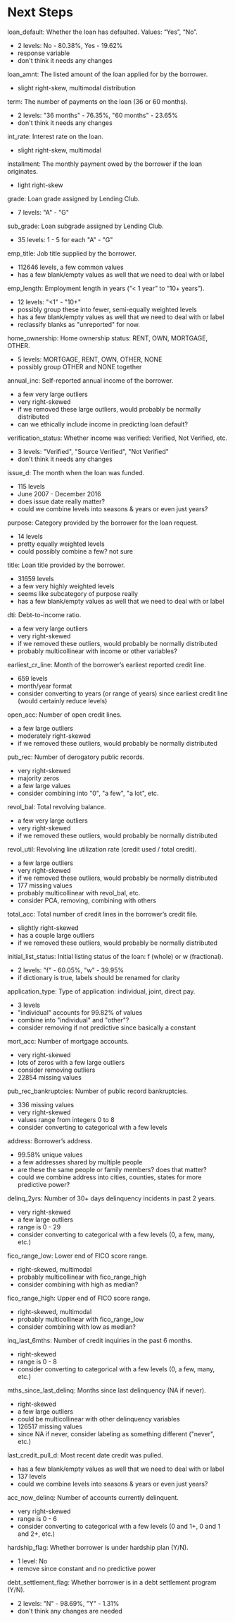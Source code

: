 # Next Steps

loan_default:	Whether the loan has defaulted. Values: “Yes”, “No”.
* 2 levels: No - 80.38%, Yes - 19.62%
* response variable
* don't think it needs any changes

loan_amnt: The listed amount of the loan applied for by the borrower.
* slight right-skew, multimodal distribution

term:	The number of payments on the loan (36 or 60 months).
* 2 levels: "36 months" - 76.35%, "60 months" - 23.65%
* don't think it needs any changes

int_rate:	Interest rate on the loan.
* slight right-skew, multimodal

installment: The monthly payment owed by the borrower if the loan originates.
* light right-skew

grade: Loan grade assigned by Lending Club.
* 7 levels: "A" - "G"

sub_grade: Loan subgrade assigned by Lending Club.
* 35 levels: 1 - 5 for each "A" - "G"

emp_title: Job title supplied by the borrower.
* 112646 levels, a few common values
* has a few blank/empty values as well that we need to deal with or label

emp_length:	Employment length in years (“< 1 year” to “10+ years”).
* 12 levels: "<1" - "10+"
* possibly group these into fewer, semi-equally weighted levels
* has a few blank/empty values as well that we need to deal with or label
* reclassify blanks as "unreported" for now.

home_ownership:	Home ownership status: RENT, OWN, MORTGAGE, OTHER.
* 5 levels: MORTGAGE, RENT, OWN, OTHER, NONE
* possibly group OTHER and NONE together

annual_inc: Self-reported annual income of the borrower.
* a few very large outliers
* very right-skewed
* if we removed these large outliers, would probably be normally distributed
* can we ethically include income in predicting loan default?

verification_status: Whether income was verified: Verified, Not Verified, etc.
* 3 levels: "Verified", "Source Verified", "Not Verified"
* don't think it needs any changes

issue_d: The month when the loan was funded.
* 115 levels
* June 2007 - December 2016
* does issue date really matter?
* could we combine levels into seasons & years or even just years?

purpose: Category provided by the borrower for the loan request.
* 14 levels
* pretty equally weighted levels
* could possibly combine a few? not sure

title: Loan title provided by the borrower.
* 31659 levels
* a few very highly weighted levels
* seems like subcategory of purpose really
* has a few blank/empty values as well that we need to deal with or label

dti: Debt-to-income ratio.
* a few very large outliers
* very right-skewed
* if we removed these outliers, would probably be normally distributed
* probably multicollinear with income or other variables?

earliest_cr_line:	Month of the borrower’s earliest reported credit line.
* 659 levels
* month/year format
* consider converting to years (or range of years) since earliest credit line (would certainly reduce levels)

open_acc:	Number of open credit lines.
* a few large outliers
* moderately right-skewed
* if we removed these outliers, would probably be normally distributed

pub_rec: Number of derogatory public records.
* very right-skewed
* majority zeros
* a few large values
* consider combining into "0", "a few", "a lot", etc.

revol_bal: Total revolving balance.
* a few very large outliers
* very right-skewed
* if we removed these outliers, would probably be normally distributed

revol_util:	Revolving line utilization rate (credit used / total credit).
* a few large outliers
* very right-skewed
* if we removed these outliers, would probably be normally distributed
* 177 missing values
* probably multicollinear with revol_bal, etc.
* consider PCA, removing, combining with others

total_acc: Total number of credit lines in the borrower’s credit file.
* slightly right-skewed
* has a couple large outliers
* if we removed these outliers, would probably be normally distributed

initial_list_status: Initial listing status of the loan: f (whole) or w (fractional).
* 2 levels: "f" - 60.05%, "w" - 39.95%
* if dictionary is true, labels should be renamed for clarity

application_type:	Type of application: individual, joint, direct pay.
* 3 levels
* "individual" accounts for 99.82% of values
* combine into "individual" and "other"?
* consider removing if not predictive since basically a constant

mort_acc:	Number of mortgage accounts.
* very right-skewed
* lots of zeros with a few large outliers
* consider removing outliers
* 22854 missing values

pub_rec_bankruptcies:	Number of public record bankruptcies.
* 336 missing values
* very right-skewed
* values range from integers 0 to 8
* consider converting to categorical with a few levels

address: Borrower’s address.
* 99.58% unique values
* a few addresses shared by multiple people
* are these the same people or family members? does that matter?
* could we combine address into cities, counties, states for more predictive power?

delinq_2yrs: Number of 30+ days delinquency incidents in past 2 years.
* very right-skewed
* a few large outliers
* range is 0 - 29
* consider converting to categorical with a few levels (0, a few, many, etc.)

fico_range_low:	Lower end of FICO score range.
* right-skewed, multimodal
* probably multicollinear with fico_range_high
* consider combining with high as median?

fico_range_high: Upper end of FICO score range.
* right-skewed, multimodal
* probably multicollinear with fico_range_low
* consider combining with low as median?

inq_last_6mths:	Number of credit inquiries in the past 6 months.
* right-skewed
* range is 0 - 8
* consider converting to categorical with a few levels (0, a few, many, etc.)

mths_since_last_delinq:	Months since last delinquency (NA if never).
* right-skewed
* a few large outliers
* could be multicollinear with other delinquency variables
* 126517 missing values
* since NA if never, consider labeling as something different ("never", etc.)

last_credit_pull_d:	Most recent date credit was pulled.
* has a few blank/empty values as well that we need to deal with or label
* 137 levels
* could we combine levels into seasons & years or even just years?

acc_now_delinq:	Number of accounts currently delinquent.
* very right-skewed
* range is 0 - 6
* consider converting to categorical with a few levels (0 and 1+, 0 and 1 and 2+, etc.)

hardship_flag: Whether borrower is under hardship plan (Y/N).
* 1 level: No
* remove since constant and no predictive power

debt_settlement_flag:	Whether borrower is in a debt settlement program (Y/N).
* 2 levels: "N" - 98.69%, "Y" - 1.31%
* don't think any changes are needed

